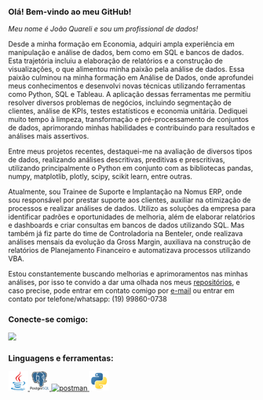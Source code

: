 ### Olá! Bem-vindo ao meu GitHub!

<!--
**JQuareli/JQuareli** is a ✨ _special_ ✨ repository because its `README.md` (this file) appears on your GitHub profile.

-->

*Meu nome é João Quareli e sou um profissional de dados!*

Desde a minha formação em Economia, adquiri ampla experiência em manipulação e análise de dados, bem como em SQL e bancos de dados. Esta trajetória incluiu a elaboração de relatórios e a construção de visualizações, o que alimentou minha paixão pela análise de dados. Essa paixão culminou na minha formação em Análise de Dados, onde aprofundei meus conhecimentos e desenvolvi novas técnicas utilizando ferramentas como Python, SQL e Tableau. A aplicação dessas ferramentas me permitiu resolver diversos problemas de negócios, incluindo segmentação de clientes, análise de KPIs, testes estatísticos e economia unitária. Dediquei muito tempo à limpeza, transformação e pré-processamento de conjuntos de dados, aprimorando minhas habilidades e contribuindo para resultados e análises mais assertivos.

Entre meus projetos recentes, destaquei-me na avaliação de diversos tipos de dados, realizando análises descritivas, preditivas e prescritivas, utilizando principalmente o Python em conjunto com as bibliotecas pandas, numpy, matplotlib, plotly, scipy, scikit learn, entre outras. 

Atualmente, sou Trainee de Suporte e Implantação na Nomus ERP, onde sou responsável por prestar suporte aos clientes, auxiliar na otimização de processos e realizar análises de dados. Utilizo as soluções da empresa para identificar padrões e oportunidades de melhoria, além de elaborar relatórios e dashboards e criar consultas em bancos de dados utilizando SQL. Mas também já fiz parte do time de Controladoria na Benteler, onde realizava análises mensais da evolução da Gross Margin, auxiliava na construção de relatórios de Planejamento Financeiro e automatizava processos utilizando VBA.

Estou constantemente buscando melhorias e aprimoramentos nas minhas análises, por isso te convido a dar uma olhada nos meus [repositórios](https://github.com/JQuareli?tab=repositories), e caso precise, pode entrar em contato comigo por [e-mail](mailto:joaovicoq@gmail.com) ou entrar em contato por telefone/whatsapp: (19) 99860-0738

<div>
<h3 align="left">Conecte-se comigo:</h3>
<p align="left">
<a href="https://www.linkedin.com/in/joao-quareli" target="_blank"><img src="https://img.shields.io/badge/-LinkedIn-%230077B5?style=for-the-badge&logo=linkedin&logoColor=white" target="_blank"></a> 
</p>

<h3 align="left">Linguagens e ferramentas:</h3>
<p align="left"> <a href="https://www.java.com" target="_blank" rel="noreferrer"> <img src="https://raw.githubusercontent.com/devicons/devicon/master/icons/java/java-original.svg" alt="java" width="40" height="40"/> </a> <a href="https://www.postgresql.org" target="_blank" rel="noreferrer"> <img src="https://raw.githubusercontent.com/devicons/devicon/master/icons/postgresql/postgresql-original-wordmark.svg" alt="postgresql" width="40" height="40"/> </a> <a href="https://postman.com" target="_blank" rel="noreferrer"> <img src="https://www.vectorlogo.zone/logos/getpostman/getpostman-icon.svg" alt="postman" width="40" height="40"/> </a> <a href="https://www.python.org" target="_blank" rel="noreferrer"> <img src="https://raw.githubusercontent.com/devicons/devicon/master/icons/python/python-original.svg" alt="python" width="40" height="40"/> </a> </p>

</div>
